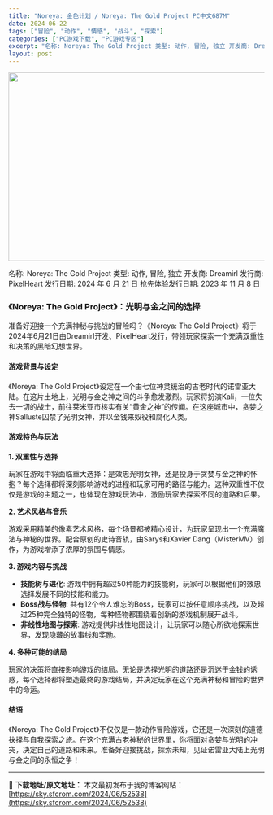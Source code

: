 ```yaml
---
title: "Noreya: 金色计划 / Noreya: The Gold Project PC中文687M"
date: 2024-06-22
tags: ["冒险", "动作", "情感", "战斗", "探索"]
categories: ["PC游戏下载", "PC游戏专区"]
excerpt: "名称: Noreya: The Gold Project 类型: 动作, 冒险, 独立 开发商: Dreamirl 发行商: PixelHeart 发行日期: 2024 年 6 月 21 日 抢先体验发行日期: 2023 年 11 月 8 日 《Noreya: The Gold Project》：光&hellip;"
layout: post
---
```


<img class="aligncenter size-full wp-image-52539" src="https://sky.sfcrom.com/wp-content/uploads/2024/06/2024062210104928.webp" alt="" width="660" height="370" />

名称: Noreya: The Gold Project
类型: 动作, 冒险, 独立
开发商: Dreamirl
发行商: PixelHeart
发行日期: 2024 年 6 月 21 日
抢先体验发行日期: 2023 年 11 月 8 日
<h3>《Noreya: The Gold Project》：光明与金之间的选择</h3>
准备好迎接一个充满神秘与挑战的冒险吗？《Noreya: The Gold Project》将于2024年6月21日由Dreamirl开发、PixelHeart发行，带领玩家探索一个充满双重性和决策的黑暗幻想世界。
<h4><strong>游戏背景与设定</strong></h4>
《Noreya: The Gold Project》设定在一个由七位神灵统治的古老时代的诺雷亚大陆。在这片土地上，光明与金之神之间的斗争愈发激烈。玩家将扮演Kali，一位失去一切的战士，前往莱米亚市核实有关“黄金之神”的传闻。在这座城市中，贪婪之神Salluste囚禁了光明女神，并以金钱来奴役和腐化人类。
<h4><strong>游戏特色与玩法</strong></h4>
<strong>1. 双重性与选择</strong>

玩家在游戏中将面临重大选择：是效忠光明女神，还是投身于贪婪与金之神的怀抱？每个选择都将深刻影响游戏的进程和玩家可用的路径与能力。这种双重性不仅仅是游戏的主题之一，也体现在游戏玩法中，激励玩家去探索不同的道路和后果。

<strong>2. 艺术风格与音乐</strong>

游戏采用精美的像素艺术风格，每个场景都被精心设计，为玩家呈现出一个充满魔法与神秘的世界。配合原创的史诗音轨，由Sarys和Xavier Dang（MisterMV）创作，为游戏增添了浓厚的氛围与情感。

<strong>3. 游戏内容与挑战</strong>
<ul>
 	<li><strong>技能树与进化</strong>: 游戏中拥有超过50种能力的技能树，玩家可以根据他们的效忠选择发展不同的技能和能力。</li>
 	<li><strong>Boss战与怪物</strong>: 共有12个令人难忘的Boss，玩家可以按任意顺序挑战，以及超过25种完全独特的怪物，每种怪物都围绕着创新的游戏机制展开战斗。</li>
 	<li><strong>非线性地图与探索</strong>: 游戏提供非线性地图设计，让玩家可以随心所欲地探索世界，发现隐藏的故事线和奖励。</li>
</ul>
<strong>4. 多种可能的结局</strong>

玩家的决策将直接影响游戏的结局。无论是选择光明的道路还是沉迷于金钱的诱惑，每个选择都将塑造最终的游戏结局，并决定玩家在这个充满神秘和冒险的世界中的命运。
<h4><strong>结语</strong></h4>
《Noreya: The Gold Project》不仅仅是一款动作冒险游戏，它还是一次深刻的道德抉择与自我探索之旅。在这个充满古老神秘的世界里，你将面对贪婪与光明的冲突，决定自己的道路和未来。准备好迎接挑战，探索未知，见证诺雷亚大陆上光明与金之间的永恒之争！

---
📖 **下载地址/原文地址：** 本文最初发布于我的博客网站：[https://sky.sfcrom.com/2024/06/52538](https://sky.sfcrom.com/2024/06/52538)
